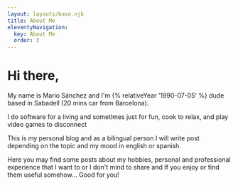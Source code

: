```yaml
---
layout: layouts/base.njk
title: About Me
eleventyNavigation:
  key: About Me
  order: 3
---
```


<h1>Hi there,</h1> 
<p>My name is Mario Sánchez and I'm {% relativeYear '1990-07-05' %} dude based in Sabadell (20 mins car from Barcelona).</p>
<p>I do software for a living and sometimes just for fun, cook to relax, and play video games to disconnect</p>
<p>This is my personal blog and as a bilingual person I will write post depending on the topic and my mood in english or spanish.</p>
<p>Here you may find some posts about my hobbies, personal and professional experience that I want to or I don't mind to share and If you enjoy or find them useful somehow... Good for you!</p>
